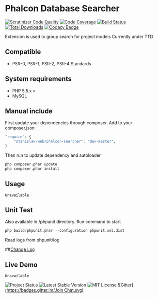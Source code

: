 # Phalcon Database Searcher

[![Scrutinizer Code Quality](https://scrutinizer-ci.com/g/stanislav-web/Searcher/badges/quality-score.png?b=master)](https://scrutinizer-ci.com/g/stanislav-web/Searcher/?branch=master) [![Code Coverage](https://scrutinizer-ci.com/g/stanislav-web/Searcher/badges/coverage.png?b=master)](https://scrutinizer-ci.com/g/stanislav-web/Searcher/?branch=master) [![Build Status](https://travis-ci.org/stanislav-web/Searcher.svg?branch=master)](https://travis-ci.org/stanislav-web/Searcher) [![Total Downloads](https://poser.pugx.org/stanislav-web/phalcon-searcher/downloads.svg)](https://packagist.org/packages/stanislav-web/phalcon-searcher) [![Codacy Badge](https://www.codacy.com/project/badge/d616577e94f64a1a9678e18676845dda)](https://www.codacy.com/public/stanisov/Searcher)

Extension is used to group search for project models Currently under TTD

## Compatible
- PSR-0, PSR-1, PSR-2, PSR-4 Standards

## System requirements
- PHP 5.5.x >
- MySQL

## Manual include
First update your dependencies through composer. Add to your composer.json:
```php
"require": {
    "stanislav-web/phalcon-searcher": "dev-master",
}
```
Then run to update dependency and autoloader 
```python
php composer.phar update
php composer.phar install
```
## Usage
```
Unavailable
```
## Unit Test
Also available in /phpunit directory. Run command to start
```python
php build/phpunit.phar --configuration phpunit.xml.dist
```
Read logs from phpunit/log

##[Change Log](https://github.com/stanislav-web/Searcher/CHANGELOG.md "Change Log")

## Live Demo
```
Unavailable
```
[![Project Status](http://stillmaintained.com/stanislav-web/Searcher.svg)](http://stillmaintained.com/stanislav-web/Searcher) [![Latest Stable Version](https://poser.pugx.org/stanislav-web/phalcon-searcher/v/stable.svg)](https://packagist.org/packages/stanislav-web/phalcon-searcher) [![MIT License](https://poser.pugx.org/stanislav-web/phalcon-searcher/license.svg)](https://packagist.org/packages/stanislav-web/phalcon-searcher) [![Gitter](https://badges.gitter.im/Join Chat.svg)](https://gitter.im/stanislav-web/Searcher?utm_source=badge&utm_medium=badge&utm_campaign=pr-badge&utm_content=body_badge)
